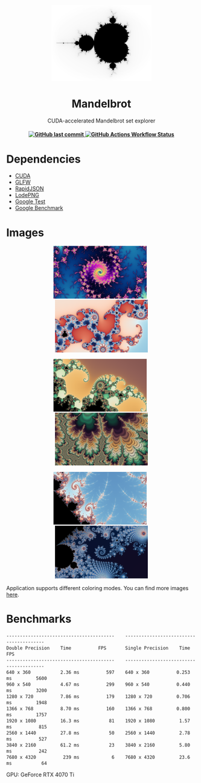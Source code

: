 <h3 align="center"><img src="https://github.com/alexander-veselov/Mandelbrot/blob/master/images/logo.png" alt="logo" height="200px"></h3>

<div align="center">
  
# Mandelbrot

</div>

<p align="center">CUDA-accelerated Mandelbrot set explorer</p>
<h4 align="center">

  
  <a href="https://github.com/alexander-veselov/Mandelbrot/commits/master/">
    <img alt="GitHub last commit" src="https://img.shields.io/github/last-commit/alexander-veselov/Mandelbrot">
  </a>
  <a href="https://github.com/alexander-veselov/Mandelbrot/blob/master/.github/workflows/cmake-windows.yml">
    <img alt="GitHub Actions Workflow Status" src="https://img.shields.io/github/actions/workflow/status/alexander-veselov/Mandelbrot/cmake-windows.yml">
  </a>
</h4>

# Dependencies

- [CUDA](https://developer.nvidia.com/cuda-toolkit)
- [GLFW](https://github.com/glfw/glfw)
- [RapidJSON](https://github.com/Tencent/rapidjson)
- [LodePNG](https://github.com/lvandeve/lodepng)
- [Google Test](https://github.com/google/googletest)
- [Google Benchmark](https://github.com/google/benchmark)

# Images
<p align="center">
    <img width="49%" src="https://github.com/alexander-veselov/Mandelbrot/blob/master/images/m0.106750445_m0.88282584799999997_200000.png"/>
&nbsp;
    <img width="49%" src="https://github.com/alexander-veselov/Mandelbrot/blob/master/images/0.28893504399999997_0.012374825000000001_4000.png"/>
</p>

<p align="center">
    <img width="49%" src="https://github.com/alexander-veselov/Mandelbrot/blob/master/images/0.28601675599999998_m0.011559813_500.png"/>
&nbsp;
    <img width="49%" src="https://github.com/alexander-veselov/Mandelbrot/blob/master/images/m1.396216643_0.0042737729999999998_1000.png"/>
</p> 
    
<p align="center">
    <img width="49%" src="https://github.com/alexander-veselov/Mandelbrot/blob/master/images/m1.3944205750000001_0.0018272119999999999_5000.png"/>
&nbsp;
    <img width="49%" src="https://github.com/alexander-veselov/Mandelbrot/blob/master/images/0.23533695499999999_m0.51526230500000003_1500.png"/>
</p>
<p>Application supports different coloring modes. You can find more images <a href="https://github.com/alexander-veselov/Mandelbrot/tree/master/images">here</a>.</p> 

# Benchmarks
```
----------------------------------------    ----------------------------------------
Double Precision    Time          FPS       Single Precision    Time          FPS
----------------------------------------    ----------------------------------------
640 x 360           2.36 ms          597    640 x 360          0.253 ms         5600
960 x 540           4.67 ms          299    960 x 540          0.440 ms         3200
1280 x 720          7.86 ms          179    1280 x 720         0.706 ms         1948
1366 x 768          8.70 ms          160    1366 x 768         0.800 ms         1757
1920 x 1080         16.3 ms           81    1920 x 1080         1.57 ms          815
2560 x 1440         27.8 ms           50    2560 x 1440         2.78 ms          527
3840 x 2160         61.2 ms           23    3840 x 2160         5.80 ms          242
7680 x 4320          239 ms            6    7680 x 4320         23.6 ms           64
```
GPU: GeForce RTX 4070 Ti
